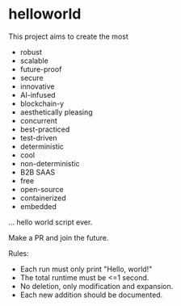 # helloworld
This project aims to create the most
- robust
- scalable
- future-proof
- secure
- innovative
- AI-infused
- blockchain-y
- aesthetically pleasing
- concurrent
- best-practiced
- test-driven
- deterministic
- cool
- non-deterministic
- B2B SAAS
- free
- open-source
- containerized
- embedded

... hello world script ever.

Make a PR and join the future.

Rules:
- Each run must only print "Hello, world!"
- The total runtime must be <=1 second.
- No deletion, only modification and expansion.
- Each new addition should be documented.

